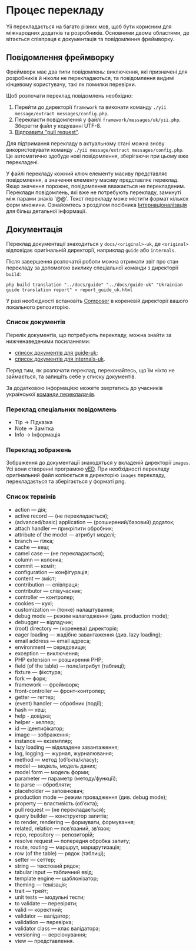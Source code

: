 Процес перекладу
================

Yii перекладається на багато різних мов, щоб бути корисним для міжнародних додатків та розробників. Основними двома областями,
де вітається співпраця є документація та повідомлення фреймворку.

Повідомлення фреймворку
-----------------------

Фреймворк має два типи повідомлень: виключення, які призначені для розробників й ніколи не перекладаються, та повідомлення
видимі кінцевому користувачу, такі як помилки перевірки.

Щоб розпочати переклад повідомлень необхідно:

1. Перейти до директорії `framework` та виконати команду `./yii message/extract messages/config.php`.
2. Перекласти повідомлення у файлі `framework/messages/uk/yii.php`. Зберегти файл у кодуванні UTF-8.
3. [Відправити "pull request"](git-workflow.md).

Для підтримання перекладу в актуальному стані можна знову використовувати команду `./yii message/extract messages/config.php`.
Це автоматично здобуде нові повідомлення, зберігаючи при цьому вже перекладені.

У файлі перекладу кожний ключ елементу масиву представляє повідомлення, а значення елементу масиву представляє переклад.
Якщо значення порожнє, повідомлення вважається не перекладеним. Переклади повідомлень, які вже не потребують перекладу,
замкнуті між парами знаків '@@'. Текст перекладу може містити формат кількох форм множини.
Ознайомтесь з розділом посібника [Інтернаціоналізація](../guide-uk/tutorial-i18n.md) для більш детальної інформації.

Документація
------------

Переклад документації знаходиться у `docs/<original>-uk`, де `<original>` відповідає оригінальній директорії,
наприклад `guide` або `internals`.

Після завершення розпочатої роботи можна отримати звіт про стан перекладу за допомогою виклику спеціальної команди з
директорії `build`:

```
php build translation "../docs/guide" "../docs/guide-uk" "Ukrainian guide translation report" > report_guide_uk.html
```

У разі необхідності встановіть [Composer](https://getcomposer.org/) в кореневій директорії вашого локального репозиторію.

### Список документів

Перелік документів, що потребують перекладу, можна знайти за нижченаведеними посиланнями:

- [список документів для guide-uk](https://ethercalc.org/nu30aut5l9);
- [список документів для internals-uk](https://ethercalc.org/zwzct94knm).

Перед тим, як розпочати переклад, переконайтесь, що їм ніхто не займається, та запишіть себе у списку документів.

За додатковою інформацією можете звертатись до учасників української [команди перекладачів](../internals/translation-teams.md).

### Переклад спеціальних повідомлень

- Tip → Підказка
- Note → Замітка
- Info → Інформація

### Переклад зображень

Зображення до документації знаходяться у вкладеній директорії `images`. Усі вони створенні програмою [yED](http://www.yworks.com/en/products/yfiles/yed/).
При необхідності перекладу оригінальний файл копіюється в директорію `images` перекладу, перекладається та зберігається у форматі png.

### Список термінів

- action — дія;
- active record — (не перекладається);
- (advanced/basic) application — (розширений/базовий) додаток;
- attach handler — прикріпити обробник;
- attribute of the model — атрибут моделі;
- branch — гілка;
- cache — кеш;
- camel case — (не перекладається);
- column — колонка;
- commit — коміт;
- configuration — конфігурація;
- content — зміст;
- contribution — співпраця;
- contributor — співучасник;
- controller — контролер;
- cookies — кукі;
- customization — (тонке) налаштування;
- debug mode — режим налагодження (див. production mode);
- debugger — відладчик;
- (root) directory — (коренева) директорія;
- eager loading — жадібне завантаження (див. lazy loading);
- email address — email адреса;
- environment — середовище;
- exception — виключення;
- PHP extension — розширення PHP;
- field (of the table) — поле/атрибут (таблиці);
- fixture — фікстура;
- fork — форк;
- framework — фреймворк;
- front-controller — фронт-контролер;
- getter — геттер;
- (event) handler — обробник (події);
- hash — хеш;
- help - довідка;
- helper - хелпер;
- id — ідентифікатор;
- image — зображення;
- instance — екземпляр;
- lazy loading — відкладене завантаження;
- log, logging — журнал, журналювання;
- method — метод (обʼєкта/класу);
- model — модель, модель даних;
- model form — модель форми;
- parameter — параметр (методу/функції);
- to parse — обробляти;
- placeholder — заповнювач;
- production mode — режим провадження (див. debug mode);
- property — властивість (обʼєкта);
- pull request — (не перекладається);
- query builder — конструктор запитів;
- to render, rendering — формувати, формування;
- related, relation — повʼязаний, звʼязок;
- repo, repository — репозиторій;
- resolve request — попередня обробка запиту;
- route, routing — маршрут, маршрутизація;
- row (of the table) — рядок (таблиці);
- setter — сеттер;
- string — текстовий рядок;
- tabular input — табличний ввід;
- template engine — шаблонізатор;
- theming — темізація;
- trait — трейт;
- unit tests — модульні тести;
- to validate — перевіряти;
- valid — коректний;
- validator — валідатор;
- validation — перевірка;
- validator class — клас валідатора;
- versioning — версіонування;
- view — представлення.
